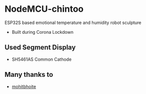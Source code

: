 # NodeMCU-chintoo
ESP32S based emotional temperature and humidity robot sculpture
- Built during Corona Lockdown

## Used Segment Display
- SH5461AS Common Cathode

## Many thanks to
- [mohitbhoite](https://github.com/mohitbhoite)
